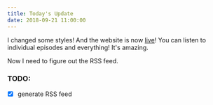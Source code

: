 ```yaml
---
title: Today's Update
date: 2018-09-21 11:00:00
---
```


I changed some styles! And the website is now [live](https://survivorteamgo.github.io/)! You can listen to individual episodes and everything! It's amazing. 

Now I need to figure out the RSS feed.

### TODO:
- [x] generate RSS feed
